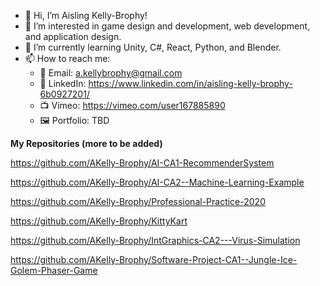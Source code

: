 - 👋 Hi, I’m Aisling Kelly-Brophy!
- 👀 I’m interested in game design and development, web development, and application design.
- 🌱 I’m currently learning Unity, C#, React, Python, and Blender.
- 📫 How to reach me:
  - 📧 Email: a.kellybrophy@gmail.com
  - 🔗 LinkedIn: https://www.linkedin.com/in/aisling-kelly-brophy-6b0927201/
  - 📺 Vimeo: https://vimeo.com/user167885890
  - 🖼 Portfolio: TBD

**My Repositories (more to be added)**

https://github.com/AKelly-Brophy/AI-CA1-RecommenderSystem

https://github.com/AKelly-Brophy/AI-CA2--Machine-Learning-Example

https://github.com/AKelly-Brophy/Professional-Practice-2020

https://github.com/AKelly-Brophy/KittyKart

https://github.com/AKelly-Brophy/IntGraphics-CA2---Virus-Simulation

https://github.com/AKelly-Brophy/Software-Project-CA1--Jungle-Ice-Golem-Phaser-Game


<!---
AKelly-Brophy/AKelly-Brophy is a ✨ special ✨ repository because its `README.md` (this file) appears on your GitHub profile.
You can click the Preview link to take a look at your changes.
--->
